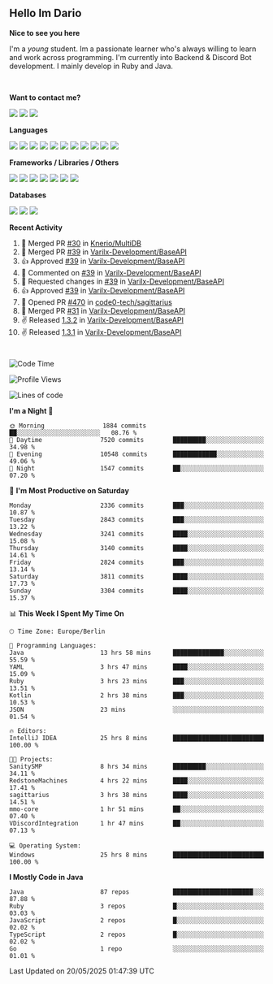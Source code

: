 <h2>Hello Im Dario</h2>

**Nice to see you here**

I'm a *young* student. Im a passionate learner who's always willing to learn and work across
programming. I'm currently into Backend & Discord Bot development. I mainly develop in Ruby and Java.

<br/>

**Want to contact me?**

<a href="https://github.com/knerio"><img src="https://img.shields.io/badge/-Github-blue?style=for-the-badge&logo=github&logoColor=white"/></a> <a href="https://discord.com/users/639416958923702292"><img src="https://img.shields.io/badge/-knerio-blue?style=for-the-badge&logo=discord&logoColor=white"/></a> <a href="https://twitch.tv/dopalos_"><img src="https://img.shields.io/badge/-twitch-blue?style=for-the-badge&logo=twitch&logoColor=white"/></a>

**Languages**

<img src="https://img.shields.io/badge/-Java-blue?style=for-the-badge&logo=java&logoColor=white"/> <img src="https://img.shields.io/badge/-Ruby-blue?style=for-the-badge&logo=Ruby&logoColor=white"/> <img src="https://img.shields.io/badge/-Git-blue?style=for-the-badge&logo=Git&logoColor=white"/> <img src="https://img.shields.io/badge/-HTML-blue?style=for-the-badge&logo=html5&logoColor=white"/> <img src="https://img.shields.io/badge/-CSS-blue?style=for-the-badge&logo=CSS3&logoColor=white"/> <img src="https://img.shields.io/badge/-Javascript-blue?style=for-the-badge&logo=javascript&logoColor=white"/> <img src="https://img.shields.io/badge/-Typescript-blue?style=for-the-badge&logo=TypeScript&logoColor=white"/> <img src="https://img.shields.io/badge/-Kotlin-blue?style=for-the-badge&logo=kotlin&logoColor=white"/> <img src="https://img.shields.io/badge/-SQL-blue?style=for-the-badge&logo=MYSQL&logoColor=white"/> <img src="https://img.shields.io/badge/-Markdown-blue?style=for-the-badge&logo=Markdown&logoColor=white"/> <img src="https://img.shields.io/badge/-JSON-blue?style=for-the-badge&logo=JSON&logoColor=white"/>
<br/>

 **Frameworks / Libraries / Others**

<img src="https://img.shields.io/badge/-Ruby_On_Rails-blue?style=for-the-badge&logo=ruby-on-rails&logoColor=white"/> <img src="https://img.shields.io/badge/-JDA-blue?style=for-the-badge&logo=JDA&logoColor=white"/> <img src="https://img.shields.io/badge/-Bootstrap-blue?style=for-the-badge&logo=Bootstrap&logoColor=white"/> <img src="https://img.shields.io/badge/-Node.JS-blue?style=for-the-badge&logo=node.js&logoColor=white"/> <img src="https://img.shields.io/badge/-React-blue?style=for-the-badge&logo=React&logoColor=white"/> <img src="https://img.shields.io/badge/-Express-blue?style=for-the-badge&logo=Express&logoColor=white"/> <img src="https://img.shields.io/badge/-Next.Js-blue?style=for-the-badge&logo=Next.Js&logoColor=white"/>

**Databases**

<img src="https://img.shields.io/badge/-MongoDB-blue?style=for-the-badge&logo=mongodb&logoColor=white"/> <img src="https://img.shields.io/badge/-MariaDB-blue?style=for-the-badge&logo=MariaDB&logoColor=white"/>
<img src="https://img.shields.io/badge/-PostgreSQL-blue?style=for-the-badge&logo=PostgreSQl&logoColor=white"/>

**Recent Activity**

<!--RECENT_ACTIVITY:start-->
1. 🎉 Merged PR [#30](https://github.com/Knerio/MultiDB/pull/30) in [Knerio/MultiDB](https://github.com/Knerio/MultiDB)<br>
2. 🎉 Merged PR [#39](https://github.com/Varilx-Development/BaseAPI/pull/39) in [Varilx-Development/BaseAPI](https://github.com/Varilx-Development/BaseAPI)<br>
3. 👍 Approved [#39](https://github.com/Varilx-Development/BaseAPI/pull/39#pullrequestreview-2848929985) in [Varilx-Development/BaseAPI](https://github.com/Varilx-Development/BaseAPI)<br>
4. 💬 Commented on [#39](https://github.com/Varilx-Development/BaseAPI/pull/39#discussion_r2094511509) in [Varilx-Development/BaseAPI](https://github.com/Varilx-Development/BaseAPI)<br>
5. 🔴 Requested changes in [#39](https://github.com/Varilx-Development/BaseAPI/pull/39#pullrequestreview-2848928348) in [Varilx-Development/BaseAPI](https://github.com/Varilx-Development/BaseAPI)<br>
6. 👍 Approved [#39](https://github.com/Varilx-Development/BaseAPI/pull/39#pullrequestreview-2848927039) in [Varilx-Development/BaseAPI](https://github.com/Varilx-Development/BaseAPI)<br>
7. 💪 Opened PR [#470](https://github.com/code0-tech/sagittarius/pull/470) in [code0-tech/sagittarius](https://github.com/code0-tech/sagittarius)<br>
8. 🎉 Merged PR [#31](https://github.com/Varilx-Development/BaseAPI/pull/31) in [Varilx-Development/BaseAPI](https://github.com/Varilx-Development/BaseAPI)<br>
9. ✌️ Released [1.3.2](https://github.com/Varilx-Development/BaseAPI/releases/tag/1.3.2) in [Varilx-Development/BaseAPI](https://github.com/Varilx-Development/BaseAPI)<br>
10. ✌️ Released [1.3.1](https://github.com/Varilx-Development/BaseAPI/releases/tag/1.3.1) in [Varilx-Development/BaseAPI](https://github.com/Varilx-Development/BaseAPI)<br>
<!--RECENT_ACTIVITY:end-->
 
#

<!--START_SECTION:waka-->
![Code Time](http://img.shields.io/badge/Code%20Time-1%2C169%20hrs%2019%20mins-blue)

![Profile Views](http://img.shields.io/badge/Profile%20Views-1-blue)

![Lines of code](https://img.shields.io/badge/From%20Hello%20World%20I%27ve%20Written-2.4%20million%20lines%20of%20code-blue)

**I'm a Night 🦉** 

```text
🌞 Morning                1884 commits        ██░░░░░░░░░░░░░░░░░░░░░░░   08.76 % 
🌆 Daytime                7520 commits        █████████░░░░░░░░░░░░░░░░   34.98 % 
🌃 Evening                10548 commits       ████████████░░░░░░░░░░░░░   49.06 % 
🌙 Night                  1547 commits        ██░░░░░░░░░░░░░░░░░░░░░░░   07.20 % 
```
📅 **I'm Most Productive on Saturday** 

```text
Monday                   2336 commits        ███░░░░░░░░░░░░░░░░░░░░░░   10.87 % 
Tuesday                  2843 commits        ███░░░░░░░░░░░░░░░░░░░░░░   13.22 % 
Wednesday                3241 commits        ████░░░░░░░░░░░░░░░░░░░░░   15.08 % 
Thursday                 3140 commits        ████░░░░░░░░░░░░░░░░░░░░░   14.61 % 
Friday                   2824 commits        ███░░░░░░░░░░░░░░░░░░░░░░   13.14 % 
Saturday                 3811 commits        ████░░░░░░░░░░░░░░░░░░░░░   17.73 % 
Sunday                   3304 commits        ████░░░░░░░░░░░░░░░░░░░░░   15.37 % 
```


📊 **This Week I Spent My Time On** 

```text
🕑︎ Time Zone: Europe/Berlin

💬 Programming Languages: 
Java                     13 hrs 58 mins      ██████████████░░░░░░░░░░░   55.59 % 
YAML                     3 hrs 47 mins       ████░░░░░░░░░░░░░░░░░░░░░   15.09 % 
Ruby                     3 hrs 23 mins       ███░░░░░░░░░░░░░░░░░░░░░░   13.51 % 
Kotlin                   2 hrs 38 mins       ███░░░░░░░░░░░░░░░░░░░░░░   10.53 % 
JSON                     23 mins             ░░░░░░░░░░░░░░░░░░░░░░░░░   01.54 % 

🔥 Editors: 
IntelliJ IDEA            25 hrs 8 mins       █████████████████████████   100.00 % 

🐱‍💻 Projects: 
SanitySMP                8 hrs 34 mins       █████████░░░░░░░░░░░░░░░░   34.11 % 
RedstoneMachines         4 hrs 22 mins       ████░░░░░░░░░░░░░░░░░░░░░   17.41 % 
sagittarius              3 hrs 38 mins       ████░░░░░░░░░░░░░░░░░░░░░   14.51 % 
mmo-core                 1 hr 51 mins        ██░░░░░░░░░░░░░░░░░░░░░░░   07.40 % 
VDiscordIntegration      1 hr 47 mins        ██░░░░░░░░░░░░░░░░░░░░░░░   07.13 % 

💻 Operating System: 
Windows                  25 hrs 8 mins       █████████████████████████   100.00 % 
```

**I Mostly Code in Java** 

```text
Java                     87 repos            ██████████████████████░░░   87.88 % 
Ruby                     3 repos             █░░░░░░░░░░░░░░░░░░░░░░░░   03.03 % 
JavaScript               2 repos             █░░░░░░░░░░░░░░░░░░░░░░░░   02.02 % 
TypeScript               2 repos             █░░░░░░░░░░░░░░░░░░░░░░░░   02.02 % 
Go                       1 repo              ░░░░░░░░░░░░░░░░░░░░░░░░░   01.01 % 
```




 Last Updated on 20/05/2025 01:47:39 UTC
<!--END_SECTION:waka-->


